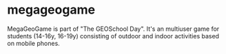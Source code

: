 # megageogame
MegaGeoGame is part of "The GEOSchool Day". It's an multiuser game for students (14-16y, 16-19y) consisting of outdoor and indoor activities based on mobile phones.
